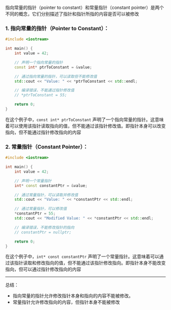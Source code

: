 
指向常量的指针（pointer to constant）和常量指针（constant pointer）是两个不同的概念，它们分别描述了指针和指针所指的内容是否可以被修改

### 1. 指向常量的指针（Pointer to Constant）：
```cpp
#include <iostream>

int main() {
    int value = 42;

    // 声明一个指向常量的指针
    const int* ptrToConstant = &value;

    // 通过指向常量的指针，可以读取但不能修改值
    std::cout << "Value: " << *ptrToConstant << std::endl;

    // 编译错误，不能通过指针修改值
    // *ptrToConstant = 55;

    return 0;
}
```

在这个例子中，`const int* ptrToConstant` 声明了一个指向常量的指针。这意味着可以使用该指针读取指向的值，但不能通过该指针修改值。即指针本身可以改变指向，但不能通过指针修改指向的内容

### 2. 常量指针（Constant Pointer）：
```cpp
#include <iostream>

int main() {
    int value = 42;

    // 声明一个常量指针
    int* const constantPtr = &value;

    // 通过常量指针，可以读取并修改值
    std::cout << "Value: " << *constantPtr << std::endl;

    // 通过常量指针，可以修改值
    *constantPtr = 55;
    std::cout << "Modified Value: " << *constantPtr << std::endl;

    // 编译错误，不能修改指针的指向
    // constantPtr = nullptr;

    return 0;
}
```

在这个例子中，`int* const constantPtr` 声明了一个常量指针。这意味着可以通过该指针读取和修改指向的值，但不能通过该指针修改指向。即指针本身不能改变指向，但可以通过指针修改指向的内容

---
总结：
- 指向常量的指针允许修改指针本身和指向的内容不能被修改。
- 常量指针允许修改指向的内容，但指针本身不能被修改